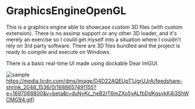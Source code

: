 # GraphicsEngineOpenGL

This is a graphics engine able to showcase custom 3D files (with custom extension).
There is no assimp support or any other 3D loader, and it's merely an exercise so I could get myself into a situation where I couldn't rely on 3rd party software.
There are 3D files bundled and the project is ready to compile and execute on Windows.

There is a basic real-time UI made using dockable Dear ImGUI.

![sample](https://media.licdn.com/dms/image/D4D22AQEUpT1JgrUJrA/feedshare-shrink_2048_1536/0/1688657491155?e=1697068800&v=beta&t=duNyKc_heB2rT6mZXo5yALfbDdKgsvkK4i3ShWOMG94)https://media.licdn.com/dms/image/D4D22AQEUpT1JgrUJrA/feedshare-shrink_2048_1536/0/1688657491155?e=1697068800&v=beta&t=duNyKc_heB2rT6mZXo5yALfbDdKgsvkK4i3ShWOMG94.gif)
